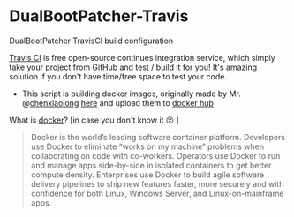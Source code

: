# DualBootPatcher-Travis
DualBootPatcher TravisCI build configuration


[Travis CI](http://travis-ci.org/) is free open-source continues integration service, which simply take your project from GitHub and test / build it for you!
It's amazing solution if you don't have time/free space to test your code.

* This script is building docker images, originally made by Mr. @[chenxiaolong](https://github.com/chenxiaolong) [here](https://github.com/chenxiaolong/DualBootPatcher/tree/master/docker) and upload them to [docker hub](https://hub.docker.com/r/yshalsager/dualbootpatcher/)


What is [docker](https://www.docker.com/what-docker)? [in case you don't know it 😮 ]
> Docker is the world’s leading software container platform. Developers use Docker to eliminate “works on my machine” problems when collaborating on code with co-workers. Operators use Docker to run and manage apps side-by-side in isolated containers to get better compute density. Enterprises use Docker to build agile software delivery pipelines to ship new features faster, more securely and with confidence for both Linux, Windows Server, and Linux-on-mainframe apps.
